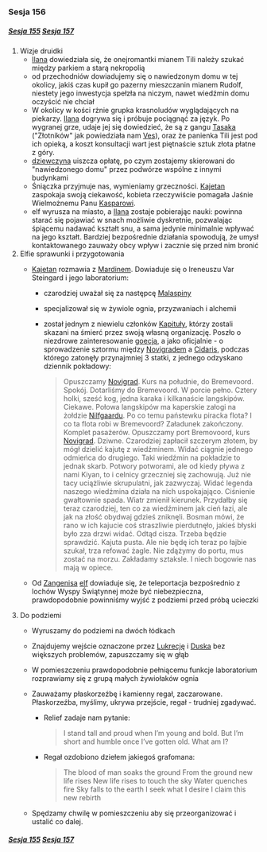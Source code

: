 ### Sesja 156

##### [Sesja 155](#sesja-155) [Sesja 157](#sesja-157)

1. Wizje druidki
    - [Ilana](#g_ilana) dowiedziała się, że onejromantki mianem Tili należy szukać między parkiem a starą nekropolią
    - od przechodniów dowiadujemy się o nawiedzonym domu w tej okolicy, jakiś czas kupił go pazerny mieszczanin mianem Rudolf, niestety jego inwestycja spełzła na niczym, nawet wiedźmin domu oczyścić nie chciał
    - W okolicy w kości rżnie grupka krasnoludów wyglądających na piekarzy. [Ilana](#g_ilana) dogrywa się i próbuje pociągnąć za język. Po wygranej grze, udaje jej się dowiedzieć, że są z gangu [Tasaka](#p_tasak) ("Złotników" jak powiedziała nam [Ves](#p_ves)), oraz że panienka Tili jest pod ich opieką, a koszt konsultacji wart jest piętnaście sztuk złota płatne z góry.
    - [dziewczyna](#g_ilana) uiszcza opłatę, po czym zostajemy skierowani do "nawiedzonego domu" przez podwórze wspólne z innymi budynkami
    - Śniączka przyjmuje nas, wymieniamy grzeczności. [Kajetan](#g_kajetan) zaspokaja swoją ciekawość, kobieta rzeczywiście pomagała Jaśnie Wielmożnemu Panu [Kasparowi](#p_kaspar).
    - elf wyrusza na miasto, a [Ilana](#g_ilana) zostaje pobierając nauki: powinna starać się pojawiać w snach możliwie dyskretnie, pozwalając śpiącemu nadawać kształt snu, a sama jedynie minimalnie wpływać na jego kształt. Bardziej bezpośrednie działania spowodują, że umysł kontaktowanego zauważy obcy wpływ i zacznie się przed nim bronić
2. Elfie sprawunki i przygotowania
    - [Kajetan](#g_kajetan) rozmawia z [Mardinem](#p_mardin). Dowiaduje się o Ireneuszu Var Steingard i jego laboratorium:
        - czarodziej uważał się za następcę  [Malaspiny](#p_malaspina)
        - specjalizował się w żywiole ognia, przyzwaniach i alchemii
        - został jednym z niewielu członków [Kapituły](#r_kapitula), którzy zostali skazani na śmierć przez swoją własną organizację. Poszło o niezdrowe zainteresowanie [goecją](#r_goecja), a jako oficjalnie - o sprowadzenie sztormu między [Novigradem](#l_novigrad) a [Cidaris](#l_cidaris), podczas którego zatonęły przynajmniej 3 statki, z jednego odzyskano dziennik pokładowy:

            > Opuszczamy [Novigrad](#l_novigrad). Kurs na południe, do Bremevoord. Spokój.
            > Dotarliśmy do Bremevoord. W porcie pełno. Cztery holki, sześć kog, jedna karaka i kilkanaście langskipów. Ciekawe. Połowa langskipów ma kaperskie załogi na żołdzie [Nilfgaardu](#l_nilfgaard). Po co temu państewku piracka flota? I co ta flota robi w Bremevoord?
            > Załadunek zakończony. Komplet pasażerów. Opuszczamy port Bremovoord, kurs [Novigrad](#l_novigrad). Dziwne. Czarodziej zapłacił szczerym złotem, by mógł dzielić kajutę z wiedźminem. Widać ciągnie jednego odmieńca do drugiego.
            > Taki wiedźmin na pokładzie to jednak skarb. Potwory potworami, ale od kiedy pływa z nami Kiyan, to i celnicy grzeczniej się zachowują. Już nie tacy uciążliwie skrupulatni, jak zazwyczaj. Widać legenda naszego wiedźmina działa na nich uspokajająco.
            > Ciśnienie gwałtownie spada. Wiatr zmienił kierunek. Przydałby się teraz czarodziej, ten co za wiedźminem jak cień łazi, ale jak na złość obydwaj gdzieś zniknęli. Bosman mówi, że rano w ich kajucie coś straszliwie pierdutnęło, jakieś błyski było zza drzwi widać. Odtąd cisza. Trzeba będzie sprawdzić.
            > Kajuta pusta. Ale nie będę ich teraz po łajbie szukał, trza refować żagle. Nie zdążymy do portu, mus zostać na morzu. Zakładamy sztaksle. I niech bogowie nas mają w opiece.
        
    - Od [Zangenisa](#p_zangenis) [elf](#g_kajetan) dowiaduje się, że teleportacja bezpośrednio z lochów Wyspy Świątynnej może być niebezpieczna, prawdopodobnie powinniśmy wyjść z podziemi przed próbą ucieczki
3. Do podziemi
    - Wyruszamy do podziemi na dwóch łódkach
    - Znajdujemy wejście oznaczone przez [Lukrecję](#p_lukrecja_schattenwort) i [Duska](#p_dusek) bez większych problemów, zapuszczamy się w głąb
    - W pomieszczeniu prawdopodobnie pełniącemu funkcje laboratorium rozprawiamy się z grupą małych żywiołaków ognia
    - Zauważamy płaskorzeźbę i kamienny regał, zaczarowane. Płaskorzeźba, myślimy, ukrywa przejście, regał - trudniej zgadywać.
        - Relief zadaje nam pytanie:

            > I stand tall and proud when I’m young and bold. But I’m short and humble once I’ve gotten old. What am I?

        - Regał ozdobiono dziełem jakiegoś grafomana:
        
            > The blood of man soaks the ground
            > From the ground new life rises
            > New life rises to touch the sky
            > Water quenches fire 
            > Sky falls to the earth 
            > I seek what I desire
            > I claim this new rebirth
    
    - Spędzamy chwilę w pomieszczeniu aby się przeorganizować i ustalić co dalej.

##### [Sesja 155](#sesja-155) [Sesja 157](#sesja-157)
